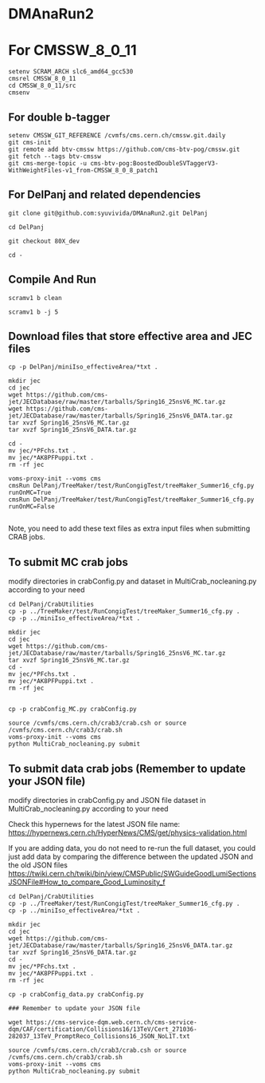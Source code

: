 
# DMAnaRun2

# For CMSSW_8_0_11
```
setenv SCRAM_ARCH slc6_amd64_gcc530
cmsrel CMSSW_8_0_11
cd CMSSW_8_0_11/src
cmsenv
```

## For double b-tagger
```
setenv CMSSW_GIT_REFERENCE /cvmfs/cms.cern.ch/cmssw.git.daily
git cms-init
git remote add btv-cmssw https://github.com/cms-btv-pog/cmssw.git
git fetch --tags btv-cmssw
git cms-merge-topic -u cms-btv-pog:BoostedDoubleSVTaggerV3-WithWeightFiles-v1_from-CMSSW_8_0_8_patch1
```

## For DelPanj and related dependencies

```
git clone git@github.com:syuvivida/DMAnaRun2.git DelPanj

cd DelPanj

git checkout 80X_dev

cd -

```

## Compile And Run 
```
scramv1 b clean

scramv1 b -j 5
```

## Download files that store effective area and JEC files

```
cp -p DelPanj/miniIso_effectiveArea/*txt .

mkdir jec
cd jec
wget https://github.com/cms-jet/JECDatabase/raw/master/tarballs/Spring16_25nsV6_MC.tar.gz 
wget https://github.com/cms-jet/JECDatabase/raw/master/tarballs/Spring16_25nsV6_DATA.tar.gz
tar xvzf Spring16_25nsV6_MC.tar.gz
tar xvzf Spring16_25nsV6_DATA.tar.gz

cd -
mv jec/*PFchs.txt .
mv jec/*AK8PFPuppi.txt .
rm -rf jec

voms-proxy-init --voms cms
cmsRun DelPanj/TreeMaker/test/RunCongigTest/treeMaker_Summer16_cfg.py runOnMC=True
cmsRun DelPanj/TreeMaker/test/RunCongigTest/treeMaker_Summer16_cfg.py runOnMC=False
 
```

Note, you need to add these text files as extra input files when submitting CRAB jobs.

## To submit MC crab jobs 
modify directories in crabConfig.py and dataset in MultiCrab_nocleaning.py according to your need
```
cd DelPanj/CrabUtilities
cp -p ../TreeMaker/test/RunCongigTest/treeMaker_Summer16_cfg.py .
cp -p ../miniIso_effectiveArea/*txt .

mkdir jec
cd jec
wget https://github.com/cms-jet/JECDatabase/raw/master/tarballs/Spring16_25nsV6_MC.tar.gz 
tar xvzf Spring16_25nsV6_MC.tar.gz
cd -
mv jec/*PFchs.txt .
mv jec/*AK8PFPuppi.txt .
rm -rf jec


cp -p crabConfig_MC.py crabConfig.py

source /cvmfs/cms.cern.ch/crab3/crab.csh or source /cvmfs/cms.cern.ch/crab3/crab.sh 
voms-proxy-init --voms cms
python MultiCrab_nocleaning.py submit
```

## To submit data crab jobs (Remember to update your JSON file)
modify directories in crabConfig.py and JSON file dataset in MultiCrab_nocleaning.py according to your need

Check this hypernews for the latest JSON file name: 
https://hypernews.cern.ch/HyperNews/CMS/get/physics-validation.html

If you are adding data, you do not need to re-run the full dataset, you could just add data by comparing the difference between the updated JSON and the old JSON files
https://twiki.cern.ch/twiki/bin/view/CMSPublic/SWGuideGoodLumiSectionsJSONFile#How_to_compare_Good_Luminosity_f

```
cd DelPanj/CrabUtilities
cp -p ../TreeMaker/test/RunCongigTest/treeMaker_Summer16_cfg.py .
cp -p ../miniIso_effectiveArea/*txt .

mkdir jec
cd jec
wget https://github.com/cms-jet/JECDatabase/raw/master/tarballs/Spring16_25nsV6_DATA.tar.gz
tar xvzf Spring16_25nsV6_DATA.tar.gz
cd -
mv jec/*PFchs.txt .
mv jec/*AK8PFPuppi.txt .
rm -rf jec

cp -p crabConfig_data.py crabConfig.py

### Remember to update your JSON file

wget https://cms-service-dqm.web.cern.ch/cms-service-dqm/CAF/certification/Collisions16/13TeV/Cert_271036-282037_13TeV_PromptReco_Collisions16_JSON_NoL1T.txt

source /cvmfs/cms.cern.ch/crab3/crab.csh or source /cvmfs/cms.cern.ch/crab3/crab.sh 
voms-proxy-init --voms cms
python MultiCrab_nocleaning.py submit
```
